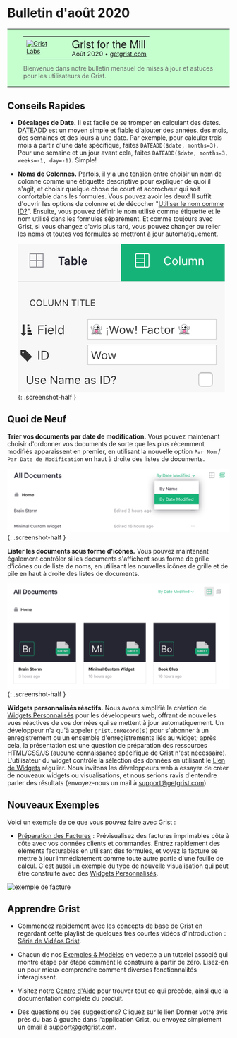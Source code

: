 # Bulletin d'août 2020

<style>
  /* restore some poorly overridden defaults */
  .newsletter-header .table {
    background-color: initial;
    border: initial;
  }
  .newsletter-header .table > tbody > tr > td {
    padding: initial;
    border: initial;
    vertical-align: initial;
  }
  .newsletter-header img.header-img {
    padding: initial;
    max-width: initial;
    display: initial;
    padding: initial;
    line-height: initial;
    background-color: initial;
    border: initial;
    border-radius: initial;
    margin: initial;
  }

  /* copy newsletter styles, with a prefix for sufficient specificity */
  .newsletter-header .header {
    border: none;
    padding: 0;
    margin: 0;
  }
  .newsletter-header table > tbody > tr > td.header-image {
    width: 80px;
    padding-right: 16px;
  }
  .newsletter-header table > tbody > tr > td.header-text {
    background-color: #c4ffcd;
    padding: 16px 36px;
  }
  .newsletter-header table.header-top {
    border: none;
    padding: 0;
    margin: 0;
    width: 100%;
  }
  .header-title {
    font-family: Helvetica Neue, Helvetica, Arial, sans-serif;
    font-size: 24px;
    line-height: 28px;
  }
  .header-month {
  }
  .header-welcome {
    margin-top: 12px;
    color: #666666;
  }
</style>
<div class="newsletter-header">
<table class="header" cellpadding="0" cellspacing="0" border="0"><tr>
  <td class="header-text">
    <table class="header-top"><tr>
      <td class="header-image">
        <a href="https://www.getgrist.com">
          <img class="header-img" src="/images/newsletters/grist-labs.png" width="80" height="80" alt="Grist Labs" border="0">
        </a>
      </td>
      <td class="header-top-text">
        <div class="header-title">Grist for the Mill</div>
        <div class="header-month">Août 2020
          &#8226; <a href="https://www.getgrist.com/">getgrist.com</a></div>
      </td>
    </tr></table>
    <div class="header-welcome">
      Bienvenue dans notre bulletin mensuel de mises à jour et astuces pour les utilisateurs de Grist.
    </div>
  </td>
</tr></table>
</div>

## Conseils Rapides

- **Décalages de Date.** Il est facile de se tromper en calculant des dates. [DATEADD](../functions.md#dateadd) est un moyen simple et fiable d'ajouter des années, des mois, des semaines et des jours à une date. Par exemple, pour calculer trois mois à partir d'une date spécifique, faites `DATEADD($date, months=3)`. Pour une semaine et un jour avant cela, faites `DATEADD($date, months=3, weeks=-1, day=-1)`. Simple!

- **Noms de Colonnes.** Parfois, il y a une tension entre choisir un nom de colonne comme une étiquette descriptive pour expliquer de quoi il s'agit, et choisir quelque chose de court et accrocheur qui soit confortable dans les formules. Vous pouvez avoir les deux! Il suffit d'ouvrir les options de colonne et de décocher "[Utiliser le nom comme ID?](../col-types.md#renaming-columns)". Ensuite, vous pouvez définir le nom utilisé comme étiquette et le nom utilisé dans les formules séparément. Et comme toujours avec Grist, si vous changez d'avis plus tard, vous pouvez changer ou relier les noms et toutes vos formules se mettront à jour automatiquement.

  <span class="screenshot-large">*![nommer les colonnes](../images/newsletters/2020-08/choose-formula-name-separately.png)*</span>
    {: .screenshot-half }

## Quoi de Neuf

**Trier vos documents par date de modification.** Vous pouvez maintenant choisir d'ordonner vos documents de sorte que les plus récemment modifiés apparaissent en premier, en utilisant la nouvelle option `Par Nom` / `Par Date de Modification` en haut à droite des listes de documents.

<span class="screenshot-large">*![hyperlien](../images/newsletters/2020-08/order-by-date-modified.png)*</span>
{: .screenshot-half }

**Lister les documents sous forme d'icônes.** Vous pouvez maintenant également contrôler si les documents s'affichent sous forme de grille d'icônes ou de liste de noms, en utilisant les nouvelles icônes de grille et de pile en haut à droite des listes de documents.

<span class="screenshot-large">*![hyperlien](../images/newsletters/2020-08/show-as-icon.png)*</span>
{: .screenshot-half }

**Widgets personnalisés réactifs.** Nous avons simplifié la création de [Widgets Personnalisés](../widget-custom.md) pour les développeurs web, offrant de nouvelles vues réactives de vos données qui se mettent à jour automatiquement. Un développeur n'a qu'à appeler `grist.onRecord(s)` pour s'abonner à un enregistrement ou un ensemble d'enregistrements liés au widget; après cela, la présentation est une question de préparation des ressources HTML/CSS/JS (aucune connaissance spécifique de Grist n'est nécessaire). L'utilisateur du widget contrôle la sélection des données en utilisant le [Lien de Widgets](../linking-widgets.md) régulier. Nous invitons les développeurs web à essayer de créer de nouveaux widgets ou visualisations, et nous serions ravis d'entendre parler des résultats (envoyez-nous un mail à <support@getgrist.com>).

## Nouveaux Exemples

Voici un exemple de ce que vous pouvez faire avec Grist :

- [Préparation des Factures](../examples/2020-08-invoices.md) : Prévisualisez des factures imprimables côte à côte avec vos données clients et commandes. Entrez rapidement des éléments facturables en utilisant des formules, et voyez la facture se mettre à jour immédiatement comme toute autre partie d'une feuille de calcul. C'est aussi un exemple du type de nouvelle visualisation qui peut être construite avec des [Widgets Personnalisés](../widget-custom.md).

![exemple de facture](../examples/images/2020-08-invoices/final-invoice.png)

## Apprendre Grist

- Commencez rapidement avec les concepts de base de Grist en regardant cette playlist de quelques très courtes vidéos d'introduction : [Série de Vidéos Grist](https://www.youtube.com/playlist?list=PL3Q9Tu1JOy_4Mq8JlcjZXEMyJY69kda44).

- Chacun de nos [Exemples & Modèles](https://docs.getgrist.com/p/templates) en vedette a un tutoriel associé qui montre étape par étape comment le construire à partir de zéro. Lisez-en un pour mieux comprendre comment diverses fonctionnalités interagissent.

- Visitez notre [Centre d'Aide](../index.md) pour trouver tout ce qui précède, ainsi que la documentation complète du produit.

- Des questions ou des suggestions? Cliquez sur le lien
  <span class="app-menu-item"><span class="grist-icon" style="--icon: var(--icon-Feedback)"></span> Donner votre avis</span>
  près du bas à gauche dans l'application Grist, ou envoyez simplement un email à <support@getgrist.com>.